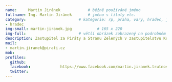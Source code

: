 ```yaml
---
name:     Martin Jiránek      		# běžně používáné jméno
fullname: Ing. Martin Jiránek  		# jméno s tituly etc.
category:                 		# kategorie: rp, praha, vary, hradec, jmk, senat
- hradec
img-small: martin-jiranek.jpg           # 165 x 220
img-full:                 		# větší obrázek zobrazený na podrobném profilu
description: Zastupitel za Piráty a Stranu Zelených v zastupitelstvu Královéhradeckého kraje # kratký popis, max 160 znaků
mail:
- martin.jiranek@pirati.cz
mob:
profiles:
  github:
  facebook:				https://www.facebook.com/martin.jiranek.trutnov
  twitter:
---
```

